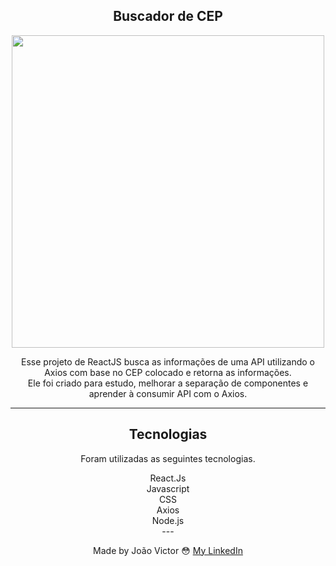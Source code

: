 <div align="center">
  <h2>Buscador de CEP</h2>

  <image src="https://user-images.githubusercontent.com/91212364/157893487-30e7bedc-318c-445e-88ec-9cce18707ccd.png" style="width:500px;"></image>

  <p>Esse projeto de ReactJS busca as informações de uma API utilizando o Axios com base no CEP colocado e retorna as informações.<br>
  Ele foi criado para estudo, melhorar a separação de componentes e aprender à consumir API com o Axios.
  </p>
  
---
  <div>
    <h2>Tecnologias</h2>
    <p>Foram utilizadas as seguintes tecnologias.</p>
    <span>React.Js</span><br>
    <span>Javascript</span><br>
    <span>CSS</span><br>
    <span>Axios</span><br>
    <span>Node.js</span>
  </div>
---

Made by João Victor 😳 [My LinkedIn](https://www.linkedin.com/in/joão-victor-sabino-souto-576937222/)

</div>
